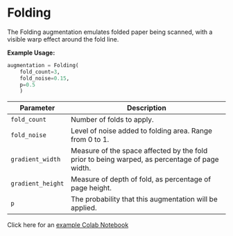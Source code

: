 # Folding

The Folding augmentation emulates folded paper being scanned, with a visible warp effect around the fold line.

**Example Usage:**

```python
augmentation = Folding(
	fold_count=3,
	fold_noise=0.15,
	p=0.5
	)
```

| Parameter         | Description                                                                                   |
|-------------------|-----------------------------------------------------------------------------------------------|
| `fold_count`      | Number of folds to apply.                                                                     |
| `fold_noise`      | Level of noise added to folding area. Range from 0 to 1.                                      |
| `gradient_width`  | Measure of the space affected by the fold prior to being warped, as percentage of page width. |
| `gradient_height` | Measure of depth of fold, as percentage of page height.                                       |
| `p`               | The probability that this augmentation will be applied.                                       |

Click here for an [example Colab Notebook](https://colab.research.google.com/drive/1DNZoPc_z2CG8-VpwTvBWQoJG0cWa86MV?usp=sharing)
